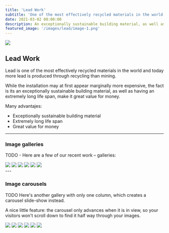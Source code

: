 ```yaml
---
title: 'Lead Work'
subtitle: 'One of the most effectively recycled materials in the world.'
date: 2021-03-02 00:00:00
description: An exceptionally sustainable building material, as well as having an extremely long life span, make it great value for money.
featured_image: '/images/lead/image-1.png'
---
```


![](/images/lead/image-1.png)

## Lead Work

Lead is one of the most effectively recycled materials in the world and today more lead is produced through recycling than mining. 

While the installation may at first appear marginally more expensive, the fact is its an exceptionally sustainable building material, as well as having an extremely long life span, make it great value for money.


Many advantajes:

* Exceptionally sustainable building material
* Extremely long life span
* Great value for money

---

### Image galleries

TODO - Here are a few of our recent work – galleries:

<div class="gallery" data-columns="3">
	<img src="/images/lead/image-1.png">
	<img src="/images/lead/image-2.png">
	<img src="/images/lead/image-3.png">
	<img src="/images/lead/image-4.png">
	<img src="/images/lead/image-5.png">
	<img src="/images/lead/image-6.png">
</div>
---

### Image carousels

TODO
Here's another gallery with only one column, which creates a carousel slide-show instead.

A nice little feature: the carousel only advances when it is in view, so your visitors won't scroll down to find it half way through your images.

<div class="gallery" data-columns="1">
	<img src="/images/lead/image-1.png">
	<img src="/images/lead/image-2.png">
	<img src="/images/lead/image-3.png">
	<img src="/images/lead/image-4.png">
	<img src="/images/lead/image-5.png">
	<img src="/images/lead/image-6.png">
</div>
